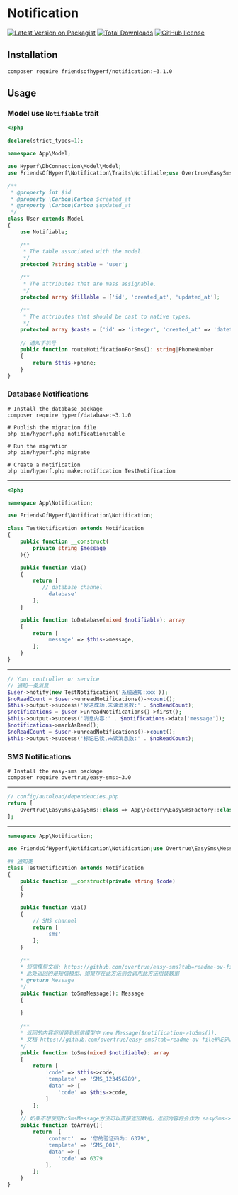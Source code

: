 # Notification

[![Latest Version on Packagist](https://img.shields.io/packagist/v/friendsofhyperf/notification.svg?style=flat-square)](https://packagist.org/packages/friendsofhyperf/notification)
[![Total Downloads](https://img.shields.io/packagist/dt/friendsofhyperf/notification.svg?style=flat-square)](https://packagist.org/packages/friendsofhyperf/notification)
[![GitHub license](https://img.shields.io/github/license/friendsofhyperf/notification)](https://github.com/friendsofhyperf/notification)

## Installation

```shell
composer require friendsofhyperf/notification:~3.1.0
```

## Usage

### Model use `Notifiable` trait

```php
<?php

declare(strict_types=1);

namespace App\Model;

use Hyperf\DbConnection\Model\Model;
use FriendsOfHyperf\Notification\Traits\Notifiable;use Overtrue\EasySms\PhoneNumber;

/**
 * @property int $id 
 * @property \Carbon\Carbon $created_at 
 * @property \Carbon\Carbon $updated_at 
 */
class User extends Model
{
    use Notifiable;

    /**
     * The table associated with the model.
     */
    protected ?string $table = 'user';

    /**
     * The attributes that are mass assignable.
     */
    protected array $fillable = ['id', 'created_at', 'updated_at'];

    /**
     * The attributes that should be cast to native types.
     */
    protected array $casts = ['id' => 'integer', 'created_at' => 'datetime', 'updated_at' => 'datetime'];
    
    // 通知手机号
    public function routeNotificationForSms(): string|PhoneNumber
    {
        return $this->phone;
    }
}
```

### Database Notifications

```shell
# Install the database package
composer require hyperf/database:~3.1.0

# Publish the migration file
php bin/hyperf.php notification:table

# Run the migration
php bin/hyperf.php migrate

# Create a notification
php bin/hyperf.php make:notification TestNotification
```

---

```php
<?php

namespace App\Notification;

use FriendsOfHyperf\Notification\Notification;

class TestNotification extends Notification
{
    public function __construct(
        private string $message
    ){}

    public function via()
    {
        return [
           // database channel
            'database'
        ];
    }

    public function toDatabase(mixed $notifiable): array
    {
        return [
            'message' => $this->message,
        ];
    }
}
```

---

```php
// Your controller or service
// 通知一条消息
$user->notify(new TestNotification('系统通知:xxx'));
$noReadCount = $user->unreadNotifications()->count();
$this->output->success('发送成功,未读消息数:' . $noReadCount);
$notifications = $user->unreadNotifications()->first();
$this->output->success('消息内容:' . $notifications->data['message']);
$notifications->markAsRead();
$noReadCount = $user->unreadNotifications()->count();
$this->output->success('标记已读,未读消息数:' . $noReadCount);
```

### SMS Notifications

```shell
# Install the easy-sms package
composer require overtrue/easy-sms:~3.0
```

---

```php
// config/autoload/dependencies.php
return [
    Overtrue\EasySms\EasySms::class => App\Factory\EasySmsFactory::class,
];
```

---

```php
namespace App\Notification;

use FriendsOfHyperf\Notification\Notification;use Overtrue\EasySms\Message;

## 通知类
class TestNotification extends Notification
{
    public function __construct(private string $code)
    {
    }
    
    public function via()
    {
        // SMS channel
        return [
            'sms'
        ];
    }
    
    /**
    * 短信模型文档: https://github.com/overtrue/easy-sms?tab=readme-ov-file#%E5%AE%9A%E4%B9%89%E7%9F%AD%E4%BF%A1
    * 此处返回的是短信模型、如果存在此方法则会调用此方法组装数据 
    * @return Message
    */
    public function toSmsMessage(): Message
    {
        
    }
    
    /**
    * 返回的内容将组装到短信模型中 new Message($notification->toSms()). 
    * 文档 https://github.com/overtrue/easy-sms?tab=readme-ov-file#%E5%AE%9A%E4%B9%89%E7%9F%AD%E4%BF%A1 
    */
    public function toSms(mixed $notifiable): array
    {
        return [
            'code' => $this->code,
            'template' => 'SMS_123456789',
            'data' => [
                'code' => $this->code,
            ]
        ];
    }
    // 如果不想使用toSmsMessage方法可以直接返回数组，返回内容将会作为 easySms->send 的第二个参数直接发送
    public function toArray(){
        return  [
            'content'  => '您的验证码为: 6379',
            'template' => 'SMS_001',
            'data' => [
                'code' => 6379
            ],
        ];
    }
}
```
